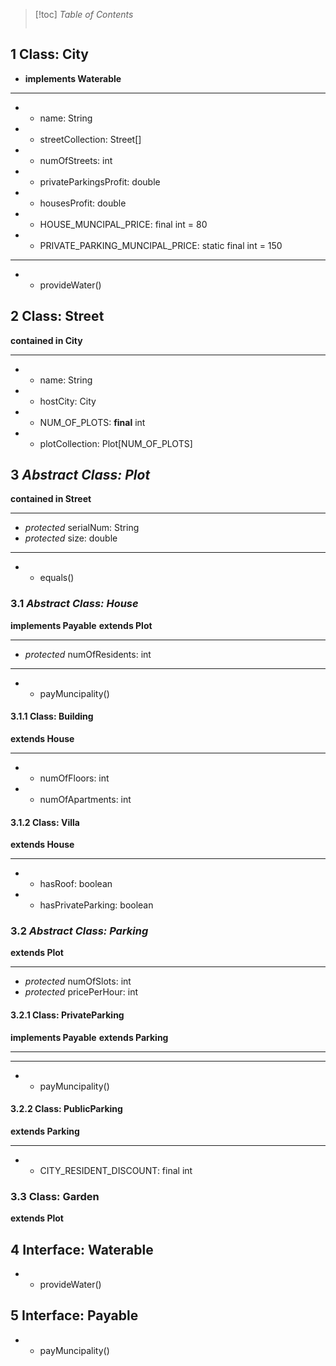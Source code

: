 > [!toc] *Table of Contents*
> ```toc

## 1 Class: City
- **implements Waterable**
___
- - name: String
- - streetCollection: Street[]
- - numOfStreets: int
- - privateParkingsProfit: double
- - housesProfit: double
- - HOUSE_MUNCIPAL_PRICE: final int = 80
- - PRIVATE_PARKING_MUNCIPAL_PRICE: static final int = 150
---
- + provideWater()
## 2 Class: Street
**contained in City**
___
- - name: String
- - hostCity: City
- - NUM_OF_PLOTS: **final** int
- - plotCollection: Plot[NUM_OF_PLOTS]
## 3 *Abstract Class: Plot*
**contained in Street**
___
- *protected* serialNum: String
- *protected* size: double
___
- + equals()

### 3.1 *Abstract Class: House*
**implements Payable**
**extends Plot**
___
- *protected* numOfResidents: int
___
- + payMuncipality()

#### 3.1.1 Class: Building
**extends House**
___
- - numOfFloors: int
- - numOfApartments: int
#### 3.1.2 Class: Villa
**extends House**
___
- - hasRoof: boolean
- - hasPrivateParking: boolean
### 3.2 *Abstract Class: Parking*
**extends Plot**
___
- *protected* numOfSlots: int
- *protected* pricePerHour: int
#### 3.2.1 Class: PrivateParking
**implements Payable**
**extends Parking**
___
___
- - payMuncipality()
#### 3.2.2 Class: PublicParking
**extends Parking**
___
- - CITY_RESIDENT_DISCOUNT: final int
### 3.3 Class: Garden
**extends Plot**

## 4 Interface: Waterable
- + provideWater()
## 5 Interface: Payable
- + payMuncipality()